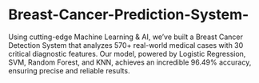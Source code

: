 # Breast-Cancer-Prediction-System-
Using cutting-edge Machine Learning &amp; AI, we’ve built a Breast Cancer Detection System that analyzes 570+ real-world medical cases with 30 critical diagnostic features. Our model, powered by Logistic Regression, SVM, Random Forest, and KNN, achieves an incredible 96.49% accuracy, ensuring precise and reliable results.
